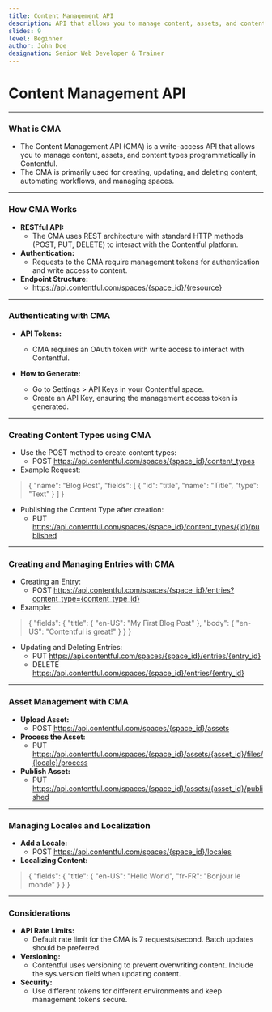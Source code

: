 ```yaml
---
title: Content Management API
description: API that allows you to manage content, assets, and content types programmatically.
slides: 9
level: Beginner
author: John Doe
designation: Senior Web Developer & Trainer
---
```


<!-- Slide 1 -->
# Content Management API

---

<!-- Slide 2 -->
### What is CMA

- The Content Management API (CMA) is a write-access API that allows you to manage content, assets, and content types programmatically in Contentful.
- The CMA is primarily used for creating, updating, and deleting content, automating workflows, and managing spaces.

---

<!-- Slide 3 -->
### How CMA Works

- **RESTful API:**
    - The CMA uses REST architecture with standard HTTP methods (POST, PUT, DELETE) to interact with the Contentful platform.
- **Authentication:**
    - Requests to the CMA require management tokens for authentication and write access to content.
- **Endpoint Structure:**
    - https://api.contentful.com/spaces/{space_id}/{resource}

---

<!-- Slide 4 -->
### Authenticating with CMA

- **API Tokens:**
    - CMA requires an OAuth token with write access to interact with Contentful.

- **How to Generate:**
    - Go to Settings > API Keys in your Contentful space.
    - Create an API Key, ensuring the management access token is generated.

---

<!-- Slide 5 -->
### Creating Content Types using CMA

- Use the POST method to create content types:
    - POST https://api.contentful.com/spaces/{space_id}/content_types
- Example Request:
> {
  "name": "Blog Post",
  "fields": [
    {
      "id": "title",
      "name": "Title",
      "type": "Text"
    }
  ]
}
- Publishing the Content Type after creation:
    - PUT https://api.contentful.com/spaces/{space_id}/content_types/{id}/published

---

<!-- Slide 6 -->
### Creating and Managing Entries with CMA

- Creating an Entry:
    - POST https://api.contentful.com/spaces/{space_id}/entries?content_type={content_type_id}
- Example:
> {
  "fields": {
    "title": {
      "en-US": "My First Blog Post"
    },
    "body": {
      "en-US": "Contentful is great!"
    }
  }
}
- Updating and Deleting Entries:
    - PUT https://api.contentful.com/spaces/{space_id}/entries/{entry_id}
    - DELETE https://api.contentful.com/spaces/{space_id}/entries/{entry_id}

---

<!-- Slide 7 -->
### Asset Management with CMA

- **Upload Asset:**
    - POST https://api.contentful.com/spaces/{space_id}/assets
- **Process the Asset:**
    - PUT https://api.contentful.com/spaces/{space_id}/assets/{asset_id}/files/{locale}/process
- **Publish Asset:**
    - PUT https://api.contentful.com/spaces/{space_id}/assets/{asset_id}/published

---

<!-- Slide 8 -->
### Managing Locales and Localization

- **Add a Locale:**
    - POST https://api.contentful.com/spaces/{space_id}/locales
- **Localizing Content:**
>{
  "fields": {
    "title": {
      "en-US": "Hello World",
      "fr-FR": "Bonjour le monde"
    }
  }
}

---

<!-- Slide 9 -->
### Considerations

- **API Rate Limits:**
    - Default rate limit for the CMA is 7 requests/second. Batch updates should be preferred.
- **Versioning:**
    - Contentful uses versioning to prevent overwriting content. Include the sys.version field when updating content.
- **Security:**
    - Use different tokens for different environments and keep management tokens secure.

